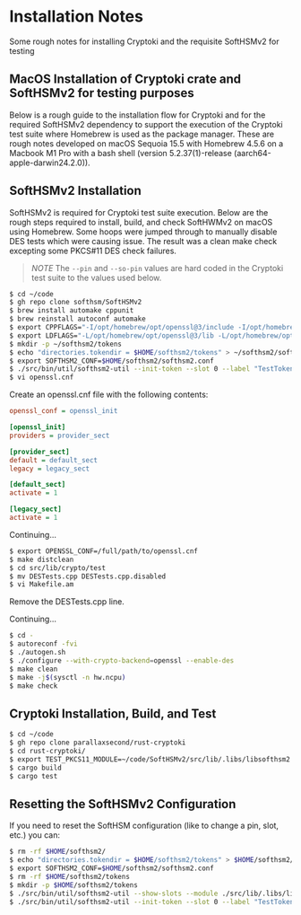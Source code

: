 # Installation Notes

Some rough notes for installing Cryptoki and the requisite SoftHSMv2 for testing

## MacOS Installation of Cryptoki crate and SoftHSMv2 for testing purposes

Below is a rough guide to the installation flow for Cryptoki and for the required SoftHSMv2 dependency to support the
execution of the Cryptoki test suite where Homebrew is used as the package manager. These are rough notes developed
on macOS Sequoia 15.5 with Homebrew 4.5.6 on a Macbook M1 Pro with a bash shell
(version 5.2.37(1)-release (aarch64-apple-darwin24.2.0)).

## SoftHSMv2 Installation

SoftHSMv2 is required for Cryptoki test suite execution.  Below are the rough steps required to install, build, and
check SoftHWMv2 on macOS using Homebrew. Some hoops were jumped through to manually disable DES tests which were causing
issue. The result was a clean make check excepting some PKCS#11 DES check failures.

> *NOTE* The `--pin` and `--so-pin` values are hard coded in the Cryptoki test suite to the values used below.

```bash
$ cd ~/code
$ gh repo clone softhsm/SoftHSMv2
$ brew install automake cppunit
$ brew reinstall autoconf automake
$ export CPPFLAGS="-I/opt/homebrew/opt/openssl@3/include -I/opt/homebrew/opt/cppunit/include"
$ export LDFLAGS="-L/opt/homebrew/opt/openssl@3/lib -L/opt/homebrew/opt/cppunit/lib"
$ mkdir -p ~/softhsm2/tokens
$ echo "directories.tokendir = $HOME/softhsm2/tokens" > ~/softhsm2/softhsm2.conf
$ export SOFTHSM2_CONF=$HOME/softhsm2/softhsm2.conf
$ ./src/bin/util/softhsm2-util --init-token --slot 0 --label "TestToken" --so-pin abcdef --pin fedcba --module ./src/lib/.libs/libsofthsm2.so
$ vi openssl.cnf
```

Create an openssl.cnf file with the following contents:

```ini
openssl_conf = openssl_init

[openssl_init]
providers = provider_sect

[provider_sect]
default = default_sect
legacy = legacy_sect

[default_sect]
activate = 1

[legacy_sect]
activate = 1
```

Continuing...

```bash
$ export OPENSSL_CONF=/full/path/to/openssl.cnf
$ make distclean
$ cd src/lib/crypto/test
$ mv DESTests.cpp DESTests.cpp.disabled
$ vi Makefile.am
```

Remove the DESTests.cpp line.

Continuing...

```bash
$ cd -
$ autoreconf -fvi
$ ./autogen.sh
$ ./configure --with-crypto-backend=openssl --enable-des
$ make clean
$ make -j$(sysctl -n hw.ncpu)
$ make check
```

## Cryptoki Installation, Build, and Test

```bash
$ cd ~/code
$ gh repo clone parallaxsecond/rust-cryptoki
$ cd rust-cryptoki/
$ export TEST_PKCS11_MODULE=~/code/SoftHSMv2/src/lib/.libs/libsofthsm2.so
$ cargo build
$ cargo test
```

## Resetting the SoftHSMv2 Configuration

If you need to reset the SoftHSM configuration (like to change a pin, slot, etc.) you can:

```bash
$ rm -rf $HOME/softhsm2/
$ echo "directories.tokendir = $HOME/softhsm2/tokens" > $HOME/softhsm2/softhsm2.conf
$ export SOFTHSM2_CONF=$HOME/softhsm2/softhsm2.conf
$ rm -rf $HOME/softhsm2/tokens
$ mkdir -p $HOME/softhsm2/tokens
$ ./src/bin/util/softhsm2-util --show-slots --module ./src/lib/.libs/libsofthsm2.so
$ ./src/bin/util/softhsm2-util --init-token --slot 0 --label "TestToken" --so-pin abcdef --pin fedcba --module ./src/lib/.libs/libsofthsm2.so
```
